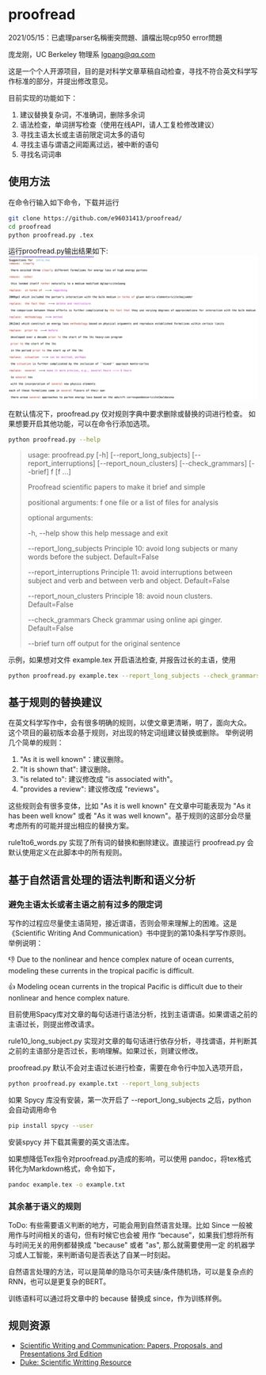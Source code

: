 # proofread

2021/05/15：已處理parser名稱衝突問題、讀檔出現cp950 error問題

庞龙刚，UC Berkeley 物理系
lgpang@qq.com

这是一个个人开源项目，目的是对科学文章草稿自动检查，寻找不符合英文科学写作标准的部分，并提出修改意见。

目前实现的功能如下：
1. 建议替换复杂词，不准确词，删除多余词
2. 语法检查，单词拼写检查（使用在线API，请人工复检修改建议）
3. 寻找主语太长或主语前限定词太多的语句
4. 寻找主语与谓语之间距离过远，被中断的语句
5. 寻找名词词串

## 使用方法
在命令行输入如下命令，下载并运行
```bash
git clone https://github.com/e96031413/proofread/
cd proofread
python proofread.py .tex
```
运行proofread.py输出结果如下:
![example](imgs/example_output.png)

在默认情况下，proofread.py 仅对规则字典中要求删除或替换的词进行检查。
如果想要开启其他功能，可以在命令行添加选项。
```bash
python proofread.py --help
```
> usage: proofread.py [-h] [--report_long_subjects] [--report_interruptions]
>                     [--report_noun_clusters] [--check_grammars] [--brief]
>                     f [f ...]
> 
> Proofread scientific papers to make it brief and simple
> 
> positional arguments:
>   f                     one file or a list of files for analysis
> 
> optional arguments:
>
>   -h, --help            show this help message and exit
>
>   --report_long_subjects
>                         Principle 10: avoid long subjects or many words before
>                         the subject. Default=False
>
>   --report_interruptions
>                         Principle 11: avoid interruptions between subject and
>                         verb and between verb and object. Default=False
>
>   --report_noun_clusters
>                         Principle 18: avoid noun clusters. Default=False
>
>   --check_grammars      Check grammar using online api ginger. Default=False
>
>   --brief               turn off output for the original sentence

示例，如果想对文件 example.tex 开启语法检查, 并报告过长的主语，使用
```bash
python proofread.py example.tex --report_long_subjects --check_grammars
```

## 基于规则的替换建议
在英文科学写作中，会有很多明确的规则，以使文章更清晰，明了，面向大众。
这个项目的最初版本会基于规则，对出现的特定词组建议替换或删除。
举例说明几个简单的规则：

1. "As it is well known"：建议删除。
2. "It is shown that": 建议删除。
3. "is related to": 建议修改成 "is associated with"。
4. "provides a review": 建议修改成 "reviews"。

这些规则会有很多变体，比如 "As it is well known" 在文章中可能表现为 "As it has been well know" 或者 
"As it was well known"。基于规则的这部分会尽量考虑所有的可能并提出相应的替换方案。

rule1to6\_words.py 实现了所有词的替换和删除建议。直接运行 proofread.py 会默认使用定义在此脚本中的所有规则。

## 基于自然语言处理的语法判断和语义分析
### 避免主语太长或者主语之前有过多的限定词

写作的过程应尽量使主语简短，接近谓语，否则会带来理解上的困难。这是《Scientific Writing And Communication》书中提到的第10条科学写作原则。
举例说明：

:thumbsdown: Due to the nonlinear and hence complex nature of ocean currents,
modeling these currents in the tropical pacific is difficult.

:thumbsup: Modeling ocean currents in the tropical Pacific is difficult 
due to their nonlinear and hence complex nature.

目前使用Spacy库对文章的每句话进行语法分析，找到主语谓语。如果谓语之前的主语过长，则提出修改请求。

rule10\_long\_subject.py 实现对文章的每句话进行依存分析，寻找谓语，并判断其之前的主语部分是否过长，影响理解。如果过长，则建议修改。

proofread.py 默认不会对主语过长进行检查，需要在命令行中加入选项开启，

```bash
python proofread.py example.txt --report_long_subjects
```
如果 Spycy 库没有安装，第一次开启了 --report\_long\_subjects 之后，python会自动调用命令
```bash
pip install spycy --user
``` 
安装spycy 并下载其需要的英文语法库。

如果想降低Tex指令对proofread.py造成的影响，可以使用 pandoc，将tex格式转化为Markdown格式，命令如下，
```bash
pandoc example.tex -o example.txt
```

### 其余基于语义的规则
ToDo:
有些需要语义判断的地方，可能会用到自然语言处理。比如 Since 一般被用作与时间相关的语句，但有时候它也会被
用作 “because”，如果我们想将所有与时间无关的用例都替换成 "because" 或者 "as", 那么就需要使用一定
的机器学习或人工智能，来判断语句是否表达了自某一时刻起。

自然语言处理的方法，可以是简单的隐马尔可夫链/条件随机场，可以是复杂点的RNN，也可以是更复杂的BERT。

训练语料可以通过将文章中的 because 替换成 since，作为训练样例。


## 规则资源

* [Scientific Writing and Communication: Papers, Proposals, and Presentations 3rd Edition](https://www.amazon.com/Scientific-Writing-Communication-Proposals-Presentations/dp/0190278544/ref=sr_1_1?crid=LL6BK57HDFO4&keywords=scientific+writing+and+communication&qid=1555175104&s=gateway&sprefix=scientific+writting+%2Caps%2C183&sr=8-1)
* [Duke: Scientific Writting Resource](https://cgi.duke.edu/web/sciwriting/index.php?action=lesson3)
